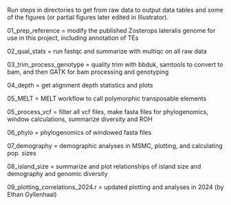 
Run steps in directories to get from raw data to output data tables and some of the figures (or partial figures later edited in Illustrator).

01_prep_reference = modify the published Zosterops lateralis genome for use in this project, including annotation of TEs

02_qual_stats = run fastqc and summarize with multiqc on all raw data

03_trim_process_genotype = quality trim with bbduk, samtools to convert to bam, and then GATK for bam processing and genotyping

04_depth = get alignment depth statistics and plots

05_MELT = MELT workflow to call polymorphic transposable elements

05_process_vcf = filter all vcf files, make fasta files for phylogenomics, window calculations, summarize diversity and ROH

06_phylo = phylogenomics of windowed fasta files

07_demography = demographic analyses in MSMC, plotting, and calculating pop. sizes

08_island_size = summarize and plot relationships of island size and demography and genomic diversity

09_plotting_correlations_2024.r = updated plotting and analyses in 2024 (by Ethan Gyllenhaal)

